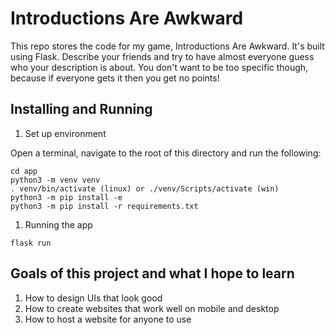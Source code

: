 # Introductions Are Awkward

This repo stores the code for my game, Introductions Are Awkward. It's built using Flask.
Describe your friends and try to have almost everyone guess who your description is about. 
You don't want to be too specific though, because if everyone gets it then you get no points!

## Installing and Running

1. Set up environment

Open a terminal, navigate to the root of this directory and run the following:

```
cd app
python3 -m venv venv 
. venv/bin/activate (linux) or ./venv/Scripts/activate (win)
python3 -m pip install -e
python3 -m pip install -r requirements.txt
```

1. Running the app
```
flask run
```

## Goals of this project and what I hope to learn
1. How to design UIs that look good
2. How to create websites that work well on mobile and desktop
3. How to host a website for anyone to use
